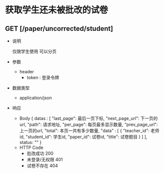 #  获取学生还未被批改的试卷

## GET [/paper/uncorrected/student]
+ 说明

  仅限学生使用
  可以分页

+ 参数
   + header
     + token : 登录令牌

+ 数据类型
  + application/json

+ 响应
  + Body
        {
          datas : [
            "last_page": 最后一页下标,
            "next_page_url": 下一页的url,
            "path": 请求地址,
            "per_page": 每页最多显示数量,
            "prev_page_url": 上一页的url,
            "total": 本页一共有多少数量,
            "data" : [
              {
                "teacher_id": 老师id,
                "student_id": 学生id,
                "paper_id": 试卷id,
                "title": 试卷题目
              }
            ]
          ],
          status: ""
        }
  + HTTP Code
    + 批改成功 200
    + 未登录/无权限 401
    + 试卷不存在 404
